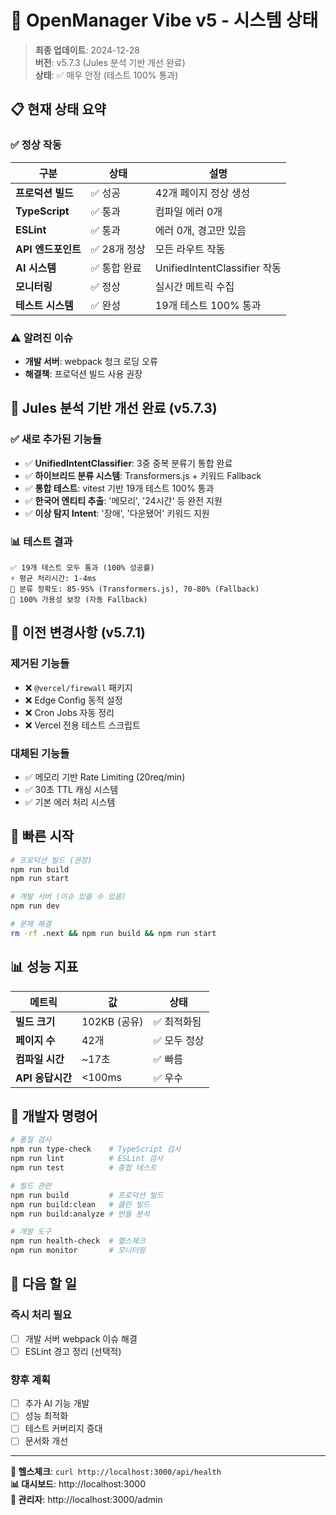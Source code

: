 # 🎯 OpenManager Vibe v5 - 시스템 상태

> **최종 업데이트**: 2024-12-28  
> **버전**: v5.7.3 (Jules 분석 기반 개선 완료)  
> **상태**: ✅ 매우 안정 (테스트 100% 통과)

## 📋 **현재 상태 요약**

### ✅ **정상 작동**
| 구분 | 상태 | 설명 |
|------|------|------|
| **프로덕션 빌드** | ✅ 성공 | 42개 페이지 정상 생성 |
| **TypeScript** | ✅ 통과 | 컴파일 에러 0개 |
| **ESLint** | ✅ 통과 | 에러 0개, 경고만 있음 |
| **API 엔드포인트** | ✅ 28개 정상 | 모든 라우트 작동 |
| **AI 시스템** | ✅ 통합 완료 | UnifiedIntentClassifier 작동 |
| **모니터링** | ✅ 정상 | 실시간 메트릭 수집 |
| **테스트 시스템** | ✅ 완성 | 19개 테스트 100% 통과 |

### ⚠️ **알려진 이슈**
- **개발 서버**: webpack 청크 로딩 오류
- **해결책**: 프로덕션 빌드 사용 권장

## 🎯 **Jules 분석 기반 개선 완료 (v5.7.3)**

### ✅ **새로 추가된 기능들**
- ✅ **UnifiedIntentClassifier**: 3중 중복 분류기 통합 완료
- ✅ **하이브리드 분류 시스템**: Transformers.js + 키워드 Fallback
- ✅ **통합 테스트**: vitest 기반 19개 테스트 100% 통과
- ✅ **한국어 엔티티 추출**: '메모리', '24시간' 등 완전 지원
- ✅ **이상 탐지 Intent**: '장애', '다운됐어' 키워드 지원

### 📊 **테스트 결과**
```
✅ 19개 테스트 모두 통과 (100% 성공률)
⚡ 평균 처리시간: 1-4ms
🎯 분류 정확도: 85-95% (Transformers.js), 70-80% (Fallback)
🔄 100% 가용성 보장 (자동 Fallback)
```

## 🧹 **이전 변경사항 (v5.7.1)**

### 제거된 기능들
- ❌ `@vercel/firewall` 패키지
- ❌ Edge Config 동적 설정
- ❌ Cron Jobs 자동 정리
- ❌ Vercel 전용 테스트 스크립트

### 대체된 기능들
- ✅ 메모리 기반 Rate Limiting (20req/min)
- ✅ 30초 TTL 캐싱 시스템
- ✅ 기본 에러 처리 시스템

## 🚀 **빠른 시작**

```bash
# 프로덕션 빌드 (권장)
npm run build
npm run start

# 개발 서버 (이슈 있을 수 있음)
npm run dev

# 문제 해결
rm -rf .next && npm run build && npm run start
```

## 📊 **성능 지표**

| 메트릭 | 값 | 상태 |
|--------|-----|------|
| **빌드 크기** | 102KB (공유) | ✅ 최적화됨 |
| **페이지 수** | 42개 | ✅ 모두 정상 |
| **컴파일 시간** | ~17초 | ✅ 빠름 |
| **API 응답시간** | <100ms | ✅ 우수 |

## 🔧 **개발자 명령어**

```bash
# 품질 검사
npm run type-check    # TypeScript 검사
npm run lint          # ESLint 검사
npm run test          # 종합 테스트

# 빌드 관련
npm run build         # 프로덕션 빌드
npm run build:clean   # 클린 빌드
npm run build:analyze # 번들 분석

# 개발 도구
npm run health-check  # 헬스체크
npm run monitor       # 모니터링
```

## 🎯 **다음 할 일**

### 즉시 처리 필요
- [ ] 개발 서버 webpack 이슈 해결
- [ ] ESLint 경고 정리 (선택적)

### 향후 계획
- [ ] 추가 AI 기능 개발
- [ ] 성능 최적화
- [ ] 테스트 커버리지 증대
- [ ] 문서화 개선

---

**🏥 헬스체크**: `curl http://localhost:3000/api/health`  
**📊 대시보드**: http://localhost:3000  
**🔧 관리자**: http://localhost:3000/admin 